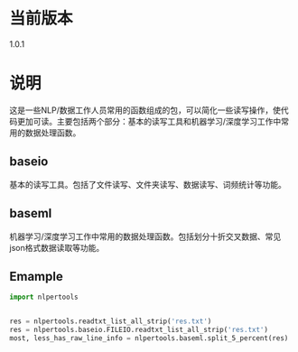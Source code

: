 # 当前版本
1.0.1

# 说明
这是一些NLP/数据工作人员常用的函数组成的包，可以简化一些读写操作，使代码更加可读。主要包括两个部分：基本的读写工具和机器学习/深度学习工作中常用的数据处理函数。

## baseio
基本的读写工具。包括了文件读写、文件夹读写、数据读写、词频统计等功能。

## baseml
机器学习/深度学习工作中常用的数据处理函数。包括划分十折交叉数据、常见json格式数据读取等功能。

## Emample
```python
import nlpertools


res = nlpertools.readtxt_list_all_strip('res.txt')
res = nlpertools.baseio.FILEIO.readtxt_list_all_strip('res.txt')
most, less_has_raw_line_info = nlpertools.baseml.split_5_percent(res)
```
